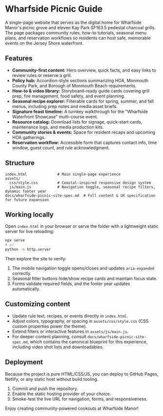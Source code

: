 # Wharfside Picnic Guide

A single-page website that serves as the digital home for Wharfside Manor's picnic grove and eleven Kay Park SF163.5 pedestal
charcoal grills. The page packages community rules, how-to tutorials, seasonal menu plans, and reservation workflows so
residents can host safe, memorable events on the Jersey Shore waterfront.

## Features

- **Community-first content:** Hero overview, quick facts, and easy links to review rules or reserve a grill.
- **Policy hub:** Accordion-style sections summarizing HOA, Monmouth County Park, and Borough of Monmouth Beach requirements.
- **How-to & video library:** Storyboard-ready guide cards covering grill prep, fire management, food safety, and event planning.
- **Seasonal recipe explorer:** Filterable cards for spring, summer, and fall menus, including prep notes and media asset briefs.
- **Signature feast timeline:** A turnkey walkthrough for the "Wharfside Waterfront Showcase" multi-course event.
- **Resource catalog:** Download lists for signage, quick-start cards, maintenance logs, and media production kits.
- **Community stories & events:** Space for resident recaps and upcoming HOA gatherings.
- **Reservation workflow:** Accessible form that captures contact info, time window, guest count, and rule acknowledgment.

## Structure

```
index.html              # Main single-page experience
assets/
  css/style.css         # Coastal-inspired responsive design system
  js/main.js            # Navigation toggle, seasonal recipe filters, dynamic footer year
docs/wharfside-picnic-site-spec.md  # Full content & UX specification for future expansion
```

## Working locally

Open `index.html` in your browser or serve the folder with a lightweight static server for live reloading:

```bash
npx serve
# or
python -m http.server
```

Then explore the site to verify:

1. The mobile navigation toggle opens/closes and updates `aria-expanded` correctly.
2. Seasonal filter buttons hide/show recipe cards and maintain focus state.
3. Forms validate required fields, and the footer year updates automatically.

## Customizing content

- Update rule text, recipes, or events directly in `index.html`.
- Adjust colors, typography, or spacing in `assets/css/style.css` (CSS custom properties power the theme).
- Extend filters or interactive features in `assets/js/main.js`.
- For deeper content planning, consult `docs/wharfside-picnic-site-spec.md`, which contains the canonical blueprint for this
  experience, including video shot lists and downloadables.

## Deployment

Because the project is pure HTML/CSS/JS, you can deploy to GitHub Pages, Netlify, or any static host without build tooling.

1. Commit and push the repository.
2. Enable the static hosting provider of your choice.
3. Smoke-test the live URL for navigation, forms, and responsiveness.

Enjoy creating community-powered cookouts at Wharfside Manor!
